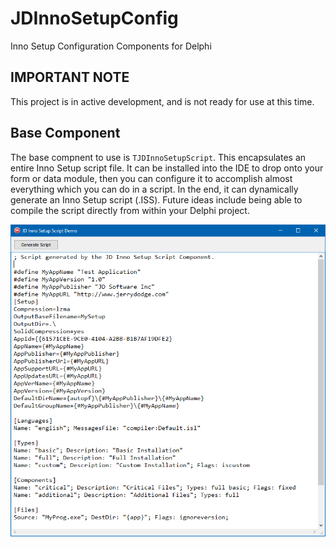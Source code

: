 # JDInnoSetupConfig
 Inno Setup Configuration Components for Delphi

## IMPORTANT NOTE
This project is in active development, and is not ready for use at this time.

## Base Component
The base compnent to use is `TJDInnoSetupScript`. This encapsulates an entire Inno Setup script file. It can be installed into the IDE to drop onto your form or data module, then you can configure it to accomplish almost everything which you can do in a script. In the end, it can dynamically generate an Inno Setup script (.ISS). Future ideas include being able to compile the script directly from within your Delphi project.

![image](./Readme/SS-GeneratedScript.png)


